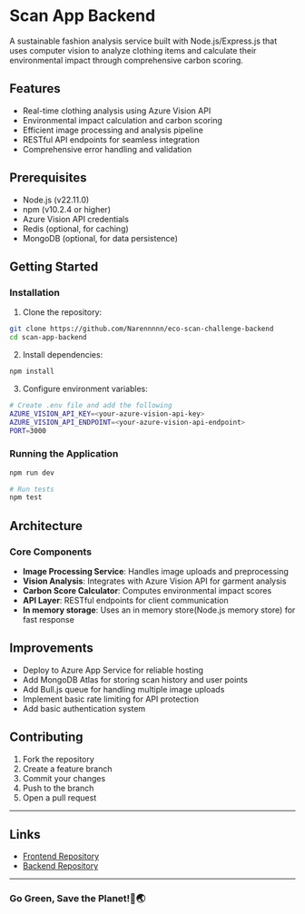 # Scan App Backend

A sustainable fashion analysis service built with Node.js/Express.js that uses computer vision to analyze clothing items and calculate their environmental impact through comprehensive carbon scoring.

## Features

- Real-time clothing analysis using Azure Vision API
- Environmental impact calculation and carbon scoring
- Efficient image processing and analysis pipeline
- RESTful API endpoints for seamless integration
- Comprehensive error handling and validation

##  Prerequisites

- Node.js (v22.11.0)
- npm (v10.2.4 or higher)
- Azure Vision API credentials
- Redis (optional, for caching)
- MongoDB (optional, for data persistence)

##  Getting Started

### Installation

1. Clone the repository:
```bash
git clone https://github.com/Narennnnn/eco-scan-challenge-backend
cd scan-app-backend
```

2. Install dependencies:
```bash
npm install
```

3. Configure environment variables:
```bash
# Create .env file and add the following
AZURE_VISION_API_KEY=<your-azure-vision-api-key>
AZURE_VISION_API_ENDPOINT=<your-azure-vision-api-endpoint>
PORT=3000
```

### Running the Application

```bash
npm run dev

# Run tests
npm test
```

## Architecture

### Core Components

- **Image Processing Service**: Handles image uploads and preprocessing
- **Vision Analysis**: Integrates with Azure Vision API for garment analysis
- **Carbon Score Calculator**: Computes environmental impact scores
- **API Layer**: RESTful endpoints for client communication
- **In memory storage**: Uses an in memory store(Node.js memory store) for fast response



## Improvements

- Deploy to Azure App Service for reliable hosting
- Add MongoDB Atlas for storing scan history and user points
- Add Bull.js queue for handling multiple image uploads
- Implement basic rate limiting for API protection
- Add basic authentication system


## Contributing

1. Fork the repository
2. Create a feature branch
3. Commit your changes
4. Push to the branch
5. Open a pull request

---

##  Links
- [Frontend Repository](https://github.com/Narennnnn/eco-scan-challenge)
- [Backend Repository](https://github.com/Narennnnn/eco-scan-challenge-backend)

---

### Go Green, Save the Planet!💚🌏

